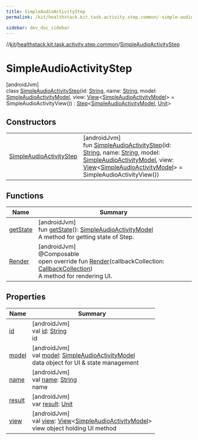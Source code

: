 ```yaml
---
title: SimpleAudioActivityStep
permalink: /kit/healthstack.kit.task.activity.step.common/-simple-audio-activity-step/index.html

sidebar: dev_doc_sidebar
---
```

//[kit](../../../index.html)/[healthstack.kit.task.activity.step.common](../index.html)/[SimpleAudioActivityStep](index.html)



# SimpleAudioActivityStep



[androidJvm]\
class [SimpleAudioActivityStep](index.html)(id: [String](https://kotlinlang.org/api/latest/jvm/stdlib/kotlin/-string/index.html), name: [String](https://kotlinlang.org/api/latest/jvm/stdlib/kotlin/-string/index.html), model: [SimpleAudioActivityModel](../../healthstack.kit.task.activity.model.common/-simple-audio-activity-model/index.html), view: [View](../../healthstack.kit.task.base/-view/index.html)&lt;[SimpleAudioActivityModel](../../healthstack.kit.task.activity.model.common/-simple-audio-activity-model/index.html)&gt; = SimpleAudioActivityView()) : [Step](../../healthstack.kit.task.base/-step/index.html)&lt;[SimpleAudioActivityModel](../../healthstack.kit.task.activity.model.common/-simple-audio-activity-model/index.html), [Unit](https://kotlinlang.org/api/latest/jvm/stdlib/kotlin/-unit/index.html)&gt;



## Constructors


| | |
|---|---|
| [SimpleAudioActivityStep](-simple-audio-activity-step.html) | [androidJvm]<br>fun [SimpleAudioActivityStep](-simple-audio-activity-step.html)(id: [String](https://kotlinlang.org/api/latest/jvm/stdlib/kotlin/-string/index.html), name: [String](https://kotlinlang.org/api/latest/jvm/stdlib/kotlin/-string/index.html), model: [SimpleAudioActivityModel](../../healthstack.kit.task.activity.model.common/-simple-audio-activity-model/index.html), view: [View](../../healthstack.kit.task.base/-view/index.html)&lt;[SimpleAudioActivityModel](../../healthstack.kit.task.activity.model.common/-simple-audio-activity-model/index.html)&gt; = SimpleAudioActivityView()) |


## Functions


| Name | Summary |
|---|---|
| [getState](../../healthstack.kit.task.base/-step/get-state.html) | [androidJvm]<br>fun [getState](../../healthstack.kit.task.base/-step/get-state.html)(): [SimpleAudioActivityModel](../../healthstack.kit.task.activity.model.common/-simple-audio-activity-model/index.html)<br>A method for getting state of Step. |
| [Render](-render.html) | [androidJvm]<br>@Composable<br>open override fun [Render](-render.html)(callbackCollection: [CallbackCollection](../../healthstack.kit.task.base/-callback-collection/index.html))<br>A method for rendering UI. |


## Properties


| Name | Summary |
|---|---|
| [id](../../healthstack.kit.task.base/-step/id.html) | [androidJvm]<br>val [id](../../healthstack.kit.task.base/-step/id.html): [String](https://kotlinlang.org/api/latest/jvm/stdlib/kotlin/-string/index.html)<br>id |
| [model](../../healthstack.kit.task.base/-step/model.html) | [androidJvm]<br>val [model](../../healthstack.kit.task.base/-step/model.html): [SimpleAudioActivityModel](../../healthstack.kit.task.activity.model.common/-simple-audio-activity-model/index.html)<br>data object for UI & state management |
| [name](../../healthstack.kit.task.base/-step/name.html) | [androidJvm]<br>val [name](../../healthstack.kit.task.base/-step/name.html): [String](https://kotlinlang.org/api/latest/jvm/stdlib/kotlin/-string/index.html)<br>name |
| [result](../../healthstack.kit.task.base/-step/result.html) | [androidJvm]<br>var [result](../../healthstack.kit.task.base/-step/result.html): [Unit](https://kotlinlang.org/api/latest/jvm/stdlib/kotlin/-unit/index.html) |
| [view](../../healthstack.kit.task.base/-step/view.html) | [androidJvm]<br>val [view](../../healthstack.kit.task.base/-step/view.html): [View](../../healthstack.kit.task.base/-view/index.html)&lt;[SimpleAudioActivityModel](../../healthstack.kit.task.activity.model.common/-simple-audio-activity-model/index.html)&gt;<br>view object holding UI method |

